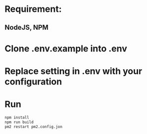 # Requirement:
## NodeJS, NPM
# Clone .env.example into .env
# Replace setting in .env with your configuration
# Run 
```bash
npm install
npm run build
pm2 restart pm2.config.jon
```